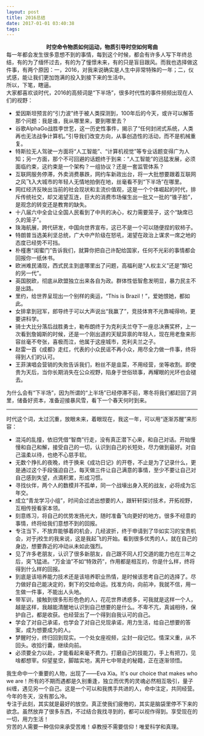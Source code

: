 ```yaml
---
layout: post
title: 2016总结
date: 2017-01-01 03:40:38
tags:
---
```



<span></span>
<div style="text-align:center"><span><strong>时空命令物质如何运动，物质引导时空如何弯曲</strong><br>
</span></div>
<div><span>每一年都会发生很多意想不到的事情，每到这个时候，都会有许多人写下年终总结，有的为了缅怀过去，有的为了憧憬未来，有的只是盲目跟风。而我也选择做这件事，有两个原因：一，2016，对我来说确实是人生中非常特殊的一年；二，仪式感，能让我们更加饱满的投入到接下来的生活中。</span></div>
<div><span>所以，下笔，瞎&#36924;。</span></div>
<div><span>大家都喜欢谈时代，2016的高频词是“下半场”，很多时代性的事件频频出现在人们的视野：</span></div>
<ul>
<li><span>爱因斯坦预言的“引力波”终于被人类探测到，100年后的今天，或许可以解答那个问题：我是谁，我从哪里来，要到哪里去？</span></li><li><span>谷歌AlphaGo战胜李世乭，这一历史性事件，揭示了“任何封闭式系统，人类再也无法战争计算机。”引导我们改变方向，从事创造性的活动，而不是机械重复。</span></li><li><span>特斯拉无人驾驶一方面将“人工智能”、“计算机视觉”等专业话题变得广为人知；另一方面，那个不可回避的话题终于到来：“人工智能”的迅猛发展，必须面临约束，这约束是一个架构？一组协议？还是一套监管体系？</span></li><li><span>互联网服务停滞，外卖消费暴跌，网约车新政出台，将一大批想要跟着互联网之风飞入大城市的年轻人无情地拍倒在地，丝毫看不到“下半场”在哪里。</span></li><li><span>网红经济反映出当前的社会现状和主流价&#20540;观，这是一个个体崛起的时代，排斥传统社交，却又渴望互连，巨大的消费市场催生出一批又一批的“锥子脸”，是观念的转变还是教育的缺失。</span></li><li><span>十八届六中全会让全国人民看到了中共的决心，权力需要&#31548;子，这个“缺席已久的&#31548;子”。</span></li><li><span>珠海航展，跨代研发，中国向世界宣布，这已不是一个可以随便捏的软柿子。</span></li><li><span>特朗普当选美利坚总统，广大中产阶级在怒&#21564;，渴望在政治上谋求一席之地的态度已经势不可挡。</span></li><li><span>朴槿惠“闺蜜门”告诉我们，就算你把自己许配给国家，任何不光彩的事情都会回报你一纸休书。</span></li><li><span>欧洲难民涌现，西式民主到底哪里出了问题，高福利是“人权主义”还是“頽圮的另一代”。</span></li><li><span>英国脱欧，彻底从欧盟独立出来各自为政。群体性低智愈发明显，暴力民主不是出路。</span></li><li><span>里约，给世界呈现出一个别样的奥运，“This is Brazil！”，爱她恨她，都如此。</span></li><li><span>女排拿到冠军，郎导终于可以大声说出“我赢了”，竞技体育不光靠喊得响，更要讲科学。</span></li><li><span>骑士大比分落后战胜勇士，勒布朗终于为克利夫兰夺下一座总决赛奖杯，上一次看到詹姆斯的时候，还是一个刚出道的天赋异禀的年轻人，现在用老詹来形容丝毫不夸张，喜极而泣，他属于这座城市，克利夫兰之子。</span></li><li><span>赵雷一首《成都》走红，代表的小众民谣不再小众，用尽全力做一件事，终将得到人们的认可。</span></li><li><span>王菲演唱会营销的失败告诉我们，粉丝不是韭菜，不用经营，坐等收割。即使贵为天后，当你长期消失在公众视野，陷身于世俗琐事，再耀&#30524;的光环也会褪去。</span></li></ul>
<div><span>为什么会有“下半场”，因为所谓的“上半场”已经停滞不前，寒冬将我们都赶回了洞里，储备好资本，准备迎接暴风雪，看下一个春天何时到来。</span></div>
<div>
<hr>
</div>
<div><span>时代这个词，太过沉重，放&#30524;未来，着&#30524;现在，我这一年，可以用“逐渐苏醒”来形容：</span></div>
<ul>
<li><span>混沌的乱撞，依旧凭借“智商”行走，没有真正潜下心来，和自己对话。开始慢慢和自己和解，接受自己的一切，认识到自己的长短处，尽力做到最好。对自己温柔以待，也绝不心慈手软。</span></li><li><span>无数个挣扎的夜晚，终于换来《成功日记》的开卷，不止是为了记录什么，更是通过这个手段强迫自己，每天做三件让自己满意的事情，至少不要让自己对自己感到失望，点滴积累，形成习惯。</span></li><li><span>寻找伙伴，两个人的数模并不孤单，同一个战壕出身入死的战友，必将成为忘年交。</span></li><li><span>成立“青龙学习小组”，时间会过滤出想要的人，跟轩轩探讨技术，开拓视野，互相传授看家本领。</span></li><li><span>刻意练习，将自己的优势发扬光大，随时准备飞向更好的地方。很多不经意的事情，终将给我们意想不到的回报。</span></li><li><span>专注当下，不放弃能够着的机会，几经波折，终于申请到了华如实习的宝贵机会，对于j校生的我来说，这是我起飞的开始。看到很多优秀的人，就在自己的身边，想要靠近的冲动从未如此强烈。</span></li><li><span>见了许多老朋友，认识了很多新朋友，自己跟不同人打交道的能力也在三年之后，突飞猛进。“万金油”不如“特效药”，作用都是相互的，你是什么样，终将得到什么样的回报。</span></li><li><span>到底是该培养能力技术还是该培养职业热情，是时候该思考自己的选择了。尽力做好自己能决定的，剩下的交给命运。找准方向，向前冲，我就不信，用一生做一件事，不能出人头地。</span></li><li><span>带军训，接触到很多形形色色的人，花花世界诱惑多，可我就是这样一个人，越是这样，我越能清醒地认识到自己想要的是什么。不卑不亢，真诚相待，保护自己，都是收获。也经营出了一个得到自我认可的自己。</span></li><li><span>学会了对自己承诺，也学会了对自己兑现承诺，用力生活，给自己想要的答案，成为想要成为的人。</span></li><li><span>梦醒时分，终归回到现实。一个处女座视频，尘封一段记忆。情深义重，从不回头。收拾行囊，继续向前。</span></li><li><span>必须要全力以赴，才能看起来毫不费力。打磨自己的技能刀，手上有把刀，见啥都想宰。仰望星空，脚踏实地，离开七中带走的秘籍，正在逐渐领悟。</span></li></ul>
<div><span>我生命中一个重要的人物，出现了——Eva Xia。It's our choice that makes who we are！所有的不期而遇都是久别重逢，独立而优秀的灵魂必然相互吸引，量子纠缠，遇见另一个自己。这是一个可以和我携手共进的人，命中注定，共同经营。今年的冬天，没有那么冷。</span></div>
<div><span>专注于此刻，其实就是最好的放空。真正使我们疲倦的，其实是脑袋里停不下来的欲念。虽然放弃了很多东西，不过结合我找寻到的，都可以视作得到。享受现在的一切，用力生活！</span></div>
<div><span>穷苦的人需要一种信仰来承受苦难！卓教授不需要信仰！唯爱科学和真理。</span></div>
